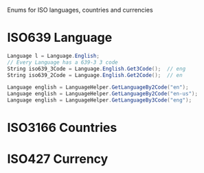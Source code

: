 ﻿Enums for ISO languages, countries and currencies

# ISO639 Language

```csharp
Language l = Language.English;
// Every Language has a 639-3 3 code
String iso639_3Code = Language.English.Get3Code();  // eng
String iso639_2Code = Language.English.Get2Code();  // en

Language english = LanguageHelper.GetLanguageBy2Code("en");
Language english = LanguageHelper.GetLanguageBy2Code("en-us");
Language english = LanguageHelper.GetLanguageBy3Code("eng");
```

# ISO3166 Countries
# ISO427 Currency
